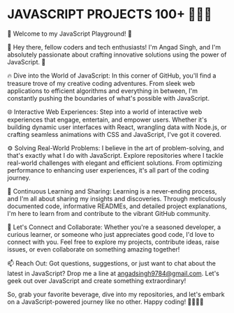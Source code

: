 # JAVASCRIPT PROJECTS 100+ 🌟🌟🌟
🚀 Welcome to my JavaScript Playground! 🚀

👋 Hey there, fellow coders and tech enthusiasts! I'm Angad Singh, and I'm absolutely passionate about crafting innovative solutions using the power of JavaScript. 🌟

🔥 Dive into the World of JavaScript:
In this corner of GitHub, you'll find a treasure trove of my creative coding adventures. From sleek web applications to efficient algorithms and everything in between, I'm constantly pushing the boundaries of what's possible with JavaScript.

🌐 Interactive Web Experiences:
Step into a world of interactive web experiences that engage, entertain, and empower users. Whether it's building dynamic user interfaces with React, wrangling data with Node.js, or crafting seamless animations with CSS and JavaScript, I've got it covered.

⚙️ Solving Real-World Problems:
I believe in the art of problem-solving, and that's exactly what I do with JavaScript. Explore repositories where I tackle real-world challenges with elegant and efficient solutions. From optimizing performance to enhancing user experiences, it's all part of the coding journey.

🧠 Continuous Learning and Sharing:
Learning is a never-ending process, and I'm all about sharing my insights and discoveries. Through meticulously documented code, informative READMEs, and detailed project explanations, I'm here to learn from and contribute to the vibrant GitHub community.

🤝 Let's Connect and Collaborate:
Whether you're a seasoned developer, a curious learner, or someone who just appreciates good code, I'd love to connect with you. Feel free to explore my projects, contribute ideas, raise issues, or even collaborate on something amazing together!

📫 Reach Out:
Got questions, suggestions, or just want to chat about the latest in JavaScript? Drop me a line at angadsingh9784@gmail.com. Let's geek out over JavaScript and create something extraordinary!

So, grab your favorite beverage, dive into my repositories, and let's embark on a JavaScript-powered journey like no other. Happy coding! 👨‍💻👩‍💻
